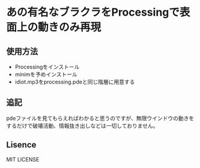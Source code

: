 # あの有名なブラクラをProcessingで表面上の動きのみ再現
## 使用方法 
- Processingをインストール
- minimを予めインストール
- idiot.mp3をprocessing.pdeと同じ階層に用意する

## 追記
pdeファイルを見てもらえればわかると思うのですが、無限ウインドウの動きをするだけで破壊活動、情報抜き出しなどは一切しておりません。

## Lisence
MIT LICENSE
